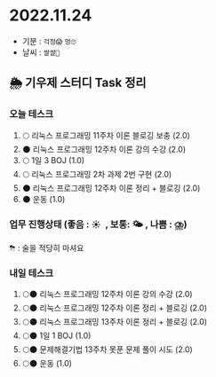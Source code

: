 # 2022.11.24

- 기분 : `걱정😱` `멍🙄`
- 날씨 : `쌀쌀🥶`

## 🌦️ 기우제 스터디 Task 정리

### 오늘 테스크

1. 🌕 리눅스 프로그래밍 11주차 이론 블로깅 보충 (2.0)
2. 🌑 리눅스 프로그래밍 12주차 이론 강의 수강 (2.0)
3. 🌕 1일 3 BOJ (1.0)
4. 🌕 리눅스 프로그래밍 2차 과제 2번 구현 (2.0)
5. 🌑 리눅스 프로그래밍 12주차 이론 정리 + 블로깅 (2.0)
6. 🌑 운동 (1.0)

### 업무 진행상태 (좋음 : ☀  , 보통: 🌤 , 나쁨 : ⛈)

⛈ : 술을 적당히 마셔요

### 내일 테스크

1. 🌕🌑 리눅스 프로그래밍 12주차 이론 강의 수강 (2.0)
2. 🌕🌑 리눅스 프로그래밍 12주차 이론 정리 + 블로깅 (2.0)
3. 🌕🌑 리눅스 프로그래밍 13주차 이론 정리 + 블로깅 (2.0)
4. 🌕🌑 1일 1 BOJ (1.0)
5. 🌕🌑 문제해결기법 13주차 못푼 문제 풀이 시도 (2.0)
6. 🌕🌑 운동 (1.0)

